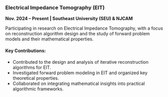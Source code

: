 ### **Electrical Impedance Tomography (EIT)**  
**Nov. 2024 – Present | Southeast University (SEU) & NJCAM**  

Participating in research on Electrical Impedance Tomography, with a focus on reconstruction algorithm design and the study of forward problem models and their mathematical properties.  

#### Key Contributions:  
- Contributed to the design and analysis of iterative reconstruction algorithms for EIT.  
- Investigated forward problem modeling in EIT and organized key theoretical properties.  
- Collaborated on integrating mathematical insights into practical algorithmic frameworks.  